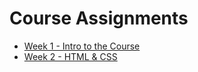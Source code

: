 # Course Assignments
- [Week 1 - Intro to the Course](week01/README.md)
- [Week 2 - HTML & CSS](week02/README.md)
